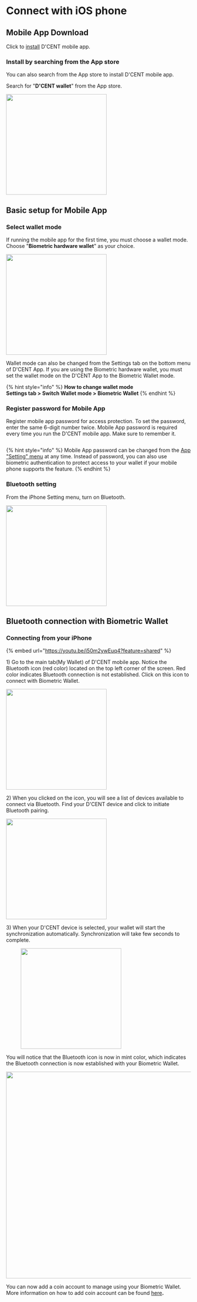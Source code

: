 # Connect with iOS phone

## Mobile App Download

Click to [install](https://apps.apple.com/kr/app/dcent-hardware-wallet/id1447206611) D'CENT mobile app.

### Install by searching from the App store

You can also search from the App store to install D'CENT mobile app.

Search for "**D'CENT wallet**" from the App store.

<div align="left">

<img src="../.gitbook/assets/아이폰eng-01.png" alt="" width="274">

</div>

## Basic setup for Mobile App

### Select wallet mode

If running the mobile app for the first time, you must choose a wallet mode. Choose "**Biometric hardware wallet**" as your choice.

<div align="left">

<img src="../.gitbook/assets/아이폰eng-02.png" alt="" width="274">

</div>

Wallet mode can also be changed from the Settings tab on the bottom menu of D'CENT App. If you are using the Biometric hardware wallet, you must set the wallet mode on the D'CENT App to the Biometric Wallet mode.&#x20;

{% hint style="info" %}
**How to change wallet mode**\
**Settings tab > Switch Wallet mode > Biometric Wallet**&#x20;
{% endhint %}

### Register password for Mobile App

Register mobile app password for access protection. To set the password, enter the same 6-digit number twice. Mobile App password is required every time you run the D'CENT mobile app. Make sure to remember it.

<figure><img src="../.gitbook/assets/아이폰eng-03.png" alt=""><figcaption></figcaption></figure>

{% hint style="info" %}
Mobile App password can be changed from the [App "Setting" menu](../mobile-app/mobile-app-setting-menu/) at any time. Instead of password, you can also use biometric authentication to protect access to your wallet if your mobile phone supports the feature.
{% endhint %}

### Bluetooth setting

From the iPhone Setting menu, turn on Bluetooth.

<div align="left">

<img src="../.gitbook/assets/아이폰eng-04.png" alt="" width="274">

</div>

## Bluetooth connection with Biometric Wallet

### Connecting from your iPhone

{% embed url="https://youtu.be/i50m2ywEuq4?feature=shared" %}

1\) Go to the main tab(My Wallet) of D'CENT mobile app. Notice the Bluetooth icon (red color) located on the top left corner of the screen. Red color indicates Bluetooth connection is not established. Click on this icon to connect with Biometric Wallet.

<div align="left">

<img src="../.gitbook/assets/아이폰eng-05.png" alt="" width="274">

</div>

2\) When you clicked on the icon, you will see a list of devices available to connect via Bluetooth. Find your D'CENT device and click to initiate Bluetooth pairing.

<div align="left">

<img src="../.gitbook/assets/아이폰eng-06.png" alt="" width="274">

</div>

3\) When your D'CENT device is selected, your wallet will start the synchronization automatically. Synchronization will take few seconds to complete.&#x20;

<div align="left">

<figure><img src="../.gitbook/assets/아이폰eng-07.png" alt="" width="274"><figcaption></figcaption></figure>

</div>

You will notice that the Bluetooth icon is now in mint color, which indicates the Bluetooth connection is now established with your Biometric Wallet.

<div align="left">

<img src="../.gitbook/assets/아이폰eng-08.png" alt="" width="563">

</div>

You can now add a coin account to manage using your Biometric Wallet. More information on how to add coin account can be found [here](../mobile-app/create-account/)**.**
